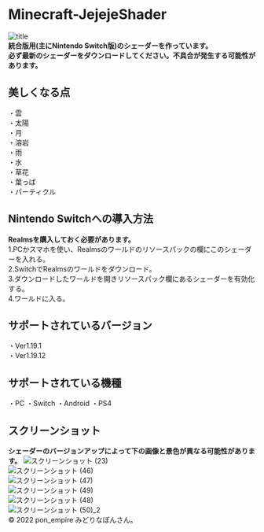 # Minecraft-JejejeShader
![title](https://user-images.githubusercontent.com/87007186/174525515-d4fb6a19-7c2b-44b7-adf1-8403e0c3614b.png)  
**統合版用(主にNintendo Switch版)のシェーダーを作っています。**    
**必ず最新のシェーダーをダウンロードしてください。不具合が発生する可能性があります。**
## 美しくなる点
・雲  
・太陽  
・月  
・溶岩  
・雨  
・水  
・草花  
・葉っぱ  
・パーティクル
## Nintendo Switchへの導入方法
**Realmsを購入しておく必要があります。**  
1.PCかスマホを使い、Realmsのワールドのリソースパックの欄にこのシェーダーを入れる。  
2.SwitchでRealmsのワールドをダウンロード。    
3.ダウンロードしたワールドを開きリソースパック欄にあるシェーダーを有効化する。  
4.ワールドに入る。
## サポートされているバージョン
・Ver1.19.1  
・Ver1.19.12
## サポートされている機種
・PC ・Switch ・Android ・PS4
## スクリーンショット  
**シェーダーのバージョンアップによって下の画像と景色が異なる可能性があります。**
![スクリーンショット (23)](https://user-images.githubusercontent.com/87007186/174552016-932561cd-3064-4726-8781-d8d9daecbc1d.png)  
![スクリーンショット (46)](https://user-images.githubusercontent.com/87007186/174758316-cb818a46-cfc1-41d4-8195-8f8f20bbd6f8.png)  
![スクリーンショット (47)](https://user-images.githubusercontent.com/87007186/174758376-1e706bd5-ae56-4655-8e30-1ff59e90576a.png)  
![スクリーンショット (49)](https://user-images.githubusercontent.com/87007186/174758407-32e8eca0-d9b2-444b-9ce2-43c90000d306.png)  
![スクリーンショット (48)](https://user-images.githubusercontent.com/87007186/174758426-e478d1f2-76d2-4ccd-96a9-4995b699ab35.png)  
![スクリーンショット (50)_2](https://user-images.githubusercontent.com/87007186/174758453-367c6651-a18d-4f05-aebd-dffb9f1e5543.png)  
© 2022 pon_empire みどりなぽんさん。
